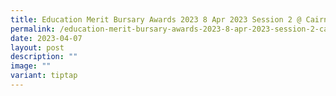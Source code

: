 ```yaml
---
title: Education Merit Bursary Awards 2023 8 Apr 2023 Session 2 @ Cairnhill CC
permalink: /education-merit-bursary-awards-2023-8-apr-2023-session-2-cairnhill-cc/
date: 2023-04-07
layout: post
description: ""
image: ""
variant: tiptap
---
```

